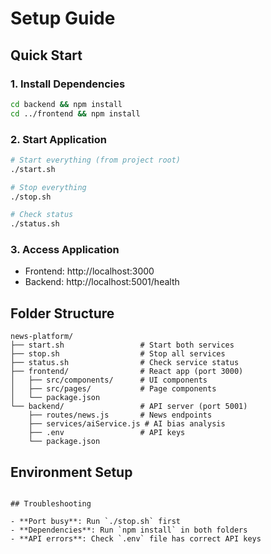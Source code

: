 # Setup Guide

## Quick Start

### 1. Install Dependencies
```bash
cd backend && npm install
cd ../frontend && npm install
```

### 2. Start Application
```bash
# Start everything (from project root)
./start.sh

# Stop everything  
./stop.sh

# Check status
./status.sh
```

### 3. Access Application
- Frontend: http://localhost:3000
- Backend: http://localhost:5001/health

## Folder Structure

```
news-platform/
├── start.sh                 # Start both services
├── stop.sh                  # Stop all services  
├── status.sh                # Check service status
├── frontend/                # React app (port 3000)
│   ├── src/components/      # UI components
│   ├── src/pages/           # Page components
│   └── package.json
└── backend/                 # API server (port 5001)
    ├── routes/news.js       # News endpoints
    ├── services/aiService.js # AI bias analysis
    ├── .env                 # API keys
    └── package.json
```

## Environment Setup
```

## Troubleshooting

- **Port busy**: Run `./stop.sh` first
- **Dependencies**: Run `npm install` in both folders
- **API errors**: Check `.env` file has correct API keys
